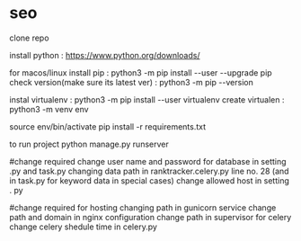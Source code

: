 # seo

clone repo

install python : https://www.python.org/downloads/

for macos/linux
install pip : python3 -m pip install --user --upgrade pip
check version(make sure its latest ver) : python3 -m pip --version

instal virtualenv : python3 -m pip install --user virtualenv
create virtualen : python3 -m venv env

source env/bin/activate
pip install -r requirements.txt

to run project python manage.py runserver

#change required
change user name and password for database in setting .py and task.py
changing data path in ranktracker.celery.py line no. 28  (and in task.py for keyword data in special cases)
change allowed host in setting . py 


#change required for hosting
changing path in gunicorn service 
change path and domain in nginx configuration 
change  path in supervisor for celery
change celery shedule time in celery.py

